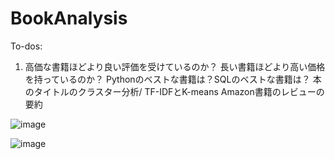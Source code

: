 # BookAnalysis


To-dos:
1) 高価な書籍ほどより良い評価を受けているのか？
長い書籍ほどより高い価格を持っているのか？
Pythonのベストな書籍は？SQLのベストな書籍は？
本のタイトルのクラスター分析/ TF-IDFとK-means
Amazon書籍のレビューの要約


![image](https://github.com/Deymomanka/BookAnalysis/assets/24753582/8a0eb1cd-28ab-4fe5-8ee4-1af8753b3d70)

![image](https://github.com/Deymomanka/BookAnalysis/assets/24753582/c5ccac9b-3681-4d04-829b-fb5ed1a96724)
